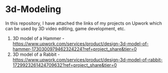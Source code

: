 # 3d-Modeling

In this repository, I have attached the links of my projects on Upwork which can be used by 3D video editing, game development, etc. 

1) 3D model of a Hammer - https://www.upwork.com/services/product/design-3d-model-of-hammer-1730300979462324224?ref=project_share&tier=0
2) 3D model of a Rabbit - https://www.upwork.com/services/product/design-3d-model-of-rabbit-1729923261424709632?ref=project_share&tier=0
